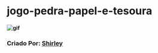 # jogo-pedra-papel-e-tesoura
#### <img aling="rinht" alt="gif" windht="200" src="https://blogdoiphone.com/wp-content/uploads/2019/08/pedra-papel-tesoura.jpg">
### Criado Por: [Shirley](https://github.com/garciashirley38)

